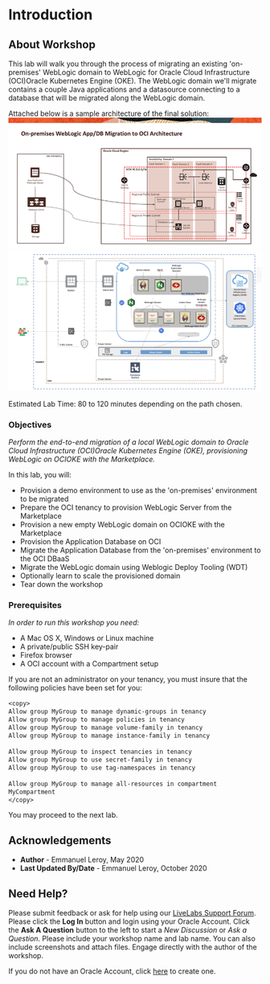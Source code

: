# Introduction

## About Workshop

This lab will walk you through the process of migrating an existing 'on-premises' WebLogic domain to WebLogic for <if type="oci">Oracle Cloud Infrastructure (OCI)</if><if type="oke">Oracle Kubernetes Engine (OKE)</if>. The WebLogic domain we'll migrate contains a couple Java applications and a datasource connecting to a database that will be migrated along the WebLogic domain.

Attached below is a sample architecture of the final solution:
<if type="oci">
![](./images/Architecture.png)
</if>
<if type="oke">
![](./images/arch-oke.png)
</if>

Estimated Lab Time: 80 to 120 minutes depending on the path chosen.

### Objectives

*Perform the end-to-end migration of a local WebLogic domain to <if type="oci">Oracle Cloud Infrastructure (OCI)</if><if type="oke">Oracle Kubernetes Engine (OKE)</if>, provisioning WebLogic on <if type="oci">OCI</if><if type="oke">OKE</if> with the Marketplace.*

In this lab, you will:
- Provision a demo environment to use as the 'on-premises' environment to be migrated
- Prepare the OCI tenancy to provision WebLogic Server from the Marketplace
- Provision a new empty WebLogic domain on <if type="oci">OCI</if><if type="oke">OKE</if> with the Marketplace
- Provision the Application Database on OCI
- Migrate the Application Database from the 'on-premises' environment to the OCI DBaaS
- Migrate the WebLogic domain using Weblogic Deploy Tooling (WDT)
- Optionally learn to scale the provisioned domain
- Tear down the workshop

### Prerequisites

*In order to run this workshop you need:*

* A Mac OS X, Windows or Linux machine
* A private/public SSH key-pair
* Firefox browser
* A OCI account with a Compartment setup

If you are not an administrator on your tenancy, you must insure that the following policies have been set for you:

```
<copy>
Allow group MyGroup to manage dynamic-groups in tenancy
Allow group MyGroup to manage policies in tenancy
Allow group MyGroup to manage volume-family in tenancy
Allow group MyGroup to manage instance-family in tenancy

Allow group MyGroup to inspect tenancies in tenancy
Allow group MyGroup to use secret-family in tenancy
Allow group MyGroup to use tag-namespaces in tenancy

Allow group MyGroup to manage all-resources in compartment MyCompartment
</copy>
```

You may proceed to the next lab.

## Acknowledgements

 - **Author** - Emmanuel Leroy, May 2020
 - **Last Updated By/Date** - Emmanuel Leroy, October 2020

## Need Help?
Please submit feedback or ask for help using our [LiveLabs Support Forum](https://community.oracle.com/tech/developers/categories/livelabsdiscussions). Please click the **Log In** button and login using your Oracle Account. Click the **Ask A Question** button to the left to start a *New Discussion* or *Ask a Question*.  Please include your workshop name and lab name.  You can also include screenshots and attach files.  Engage directly with the author of the workshop.

If you do not have an Oracle Account, click [here](https://profile.oracle.com/myprofile/account/create-account.jspx) to create one.
